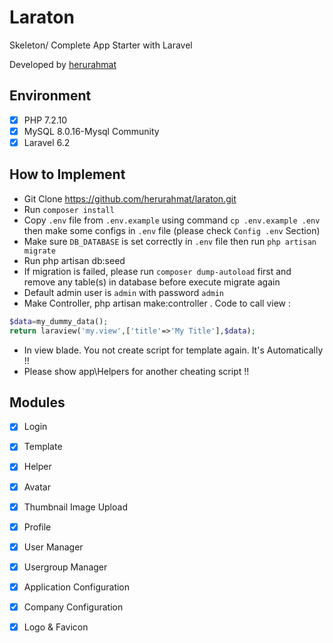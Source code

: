 # Laraton
Skeleton/ Complete App Starter with Laravel

Developed by [herurahmat](https://github.com/herurahmat)


## Environment

- [x] PHP 7.2.10
- [x] MySQL 8.0.16-Mysql Community
- [x] Laravel 6.2

## How to Implement

- Git Clone https://github.com/herurahmat/laraton.git
- Run `composer install`
- Copy `.env` file from `.env.example` using command `cp .env.example .env` then make some configs in `.env` file (please check `Config .env` Section)
- Make sure `DB_DATABASE` is set correctly in `.env` file then run `php artisan migrate`
- Run php artisan db:seed
- If migration is failed, please run `composer dump-autoload` first and remove any table(s) in database before execute migrate again
- Default admin user is `admin` with password `admin`
- Make Controller, php artisan make:controller . Code to call view :
```php
$data=my_dummy_data();
return laraview('my.view',['title'=>'My Title'],$data);
```
- In view blade. You not create script for template again. It's Automatically !!
- Please show app\Helpers for another cheating script !!

## Modules

- [x] Login
- [x] Template
- [x] Helper
- [x] Avatar
- [x] Thumbnail Image Upload
- [x] Profile
- [x] User Manager
- [x] Usergroup Manager
- [x] Application Configuration
- [x] Company Configuration
- [x] Logo & Favicon

